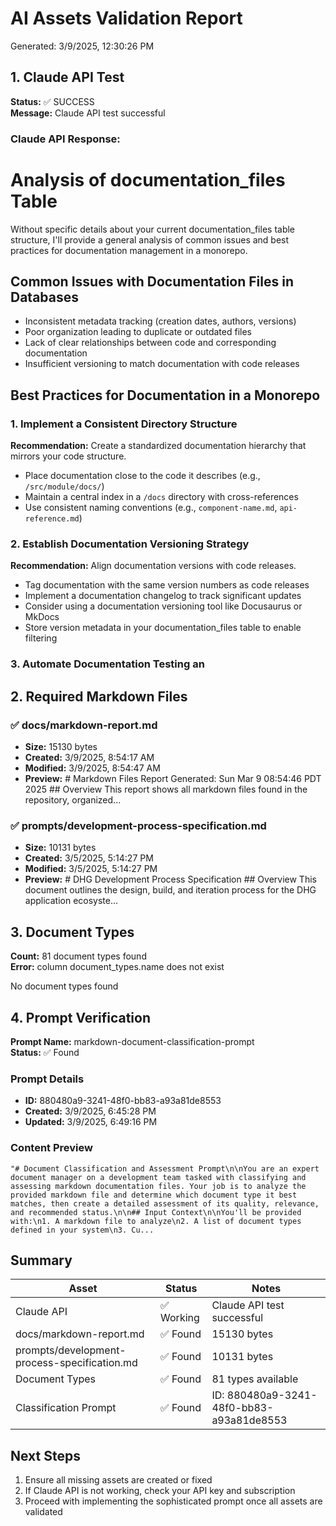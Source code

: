 # AI Assets Validation Report

Generated: 3/9/2025, 12:30:26 PM

## 1. Claude API Test

**Status:** ✅ SUCCESS  
**Message:** Claude API test successful

### Claude API Response:

# Analysis of documentation_files Table

Without specific details about your current documentation_files table structure, I'll provide a general analysis of common issues and best practices for documentation management in a monorepo.

## Common Issues with Documentation Files in Databases
- Inconsistent metadata tracking (creation dates, authors, versions)
- Poor organization leading to duplicate or outdated files
- Lack of clear relationships between code and corresponding documentation
- Insufficient versioning to match documentation with code releases

## Best Practices for Documentation in a Monorepo

### 1. Implement a Consistent Directory Structure
**Recommendation:** Create a standardized documentation hierarchy that mirrors your code structure.
- Place documentation close to the code it describes (e.g., `/src/module/docs/`)
- Maintain a central index in a `/docs` directory with cross-references
- Use consistent naming conventions (e.g., `component-name.md`, `api-reference.md`)

### 2. Establish Documentation Versioning Strategy
**Recommendation:** Align documentation versions with code releases.
- Tag documentation with the same version numbers as code releases
- Implement a documentation changelog to track significant updates
- Consider using a documentation versioning tool like Docusaurus or MkDocs
- Store version metadata in your documentation_files table to enable filtering

### 3. Automate Documentation Testing an

## 2. Required Markdown Files

### ✅ docs/markdown-report.md  
- **Size:** 15130 bytes  
- **Created:** 3/9/2025, 8:54:17 AM  
- **Modified:** 3/9/2025, 8:54:47 AM  
- **Preview:** # Markdown Files Report  Generated: Sun Mar  9 08:54:46 PDT 2025  ## Overview  This report shows all markdown files found in the repository, organized...

### ✅ prompts/development-process-specification.md  
- **Size:** 10131 bytes  
- **Created:** 3/5/2025, 5:14:27 PM  
- **Modified:** 3/5/2025, 5:14:27 PM  
- **Preview:** # DHG Development Process Specification  ## Overview  This document outlines the design, build, and iteration process for the DHG application ecosyste...

## 3. Document Types

**Count:** 81 document types found  
**Error:** column document_types.name does not exist

No document types found

## 4. Prompt Verification

**Prompt Name:** markdown-document-classification-prompt  
**Status:** ✅ Found  


### Prompt Details
- **ID:** 880480a9-3241-48f0-bb83-a93a81de8553  
- **Created:** 3/9/2025, 6:45:28 PM  
- **Updated:** 3/9/2025, 6:49:16 PM  

### Content Preview
```
"# Document Classification and Assessment Prompt\n\nYou are an expert document manager on a development team tasked with classifying and assessing markdown documentation files. Your job is to analyze the provided markdown file and determine which document type it best matches, then create a detailed assessment of its quality, relevance, and recommended status.\n\n## Input Context\n\nYou'll be provided with:\n1. A markdown file to analyze\n2. A list of document types defined in your system\n3. Cu...
```

## Summary

| Asset | Status | Notes |
|-------|--------|-------|
| Claude API | ✅ Working | Claude API test successful |
| docs/markdown-report.md | ✅ Found | 15130 bytes |
| prompts/development-process-specification.md | ✅ Found | 10131 bytes |
| Document Types | ✅ Found | 81 types available |
| Classification Prompt | ✅ Found | ID: 880480a9-3241-48f0-bb83-a93a81de8553 |

## Next Steps

1. Ensure all missing assets are created or fixed
2. If Claude API is not working, check your API key and subscription
3. Proceed with implementing the sophisticated prompt once all assets are validated
